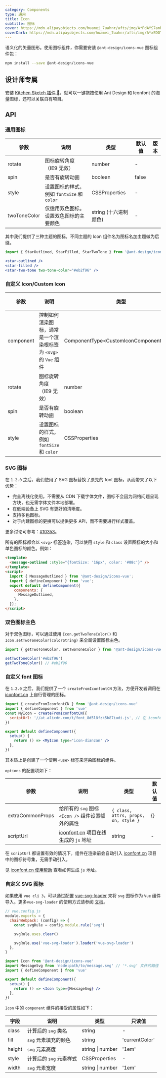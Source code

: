 ```yaml
---
category: Components
type: 通用
title: Icon
subtitle: 图标
cover: https://mdn.alipayobjects.com/huamei_7uahnr/afts/img/A*PdAYS7anRpoAAAAAAAAAAAAADrJ8AQ/original
coverDark: https://mdn.alipayobjects.com/huamei_7uahnr/afts/img/A*xEDOTJx2DEkAAAAAAAAAAAAADrJ8AQ/original
---
```


语义化的矢量图形。使用图标组件，你需要安装 `@ant-design/icons-vue` 图标组件包：

```bash
npm install --save @ant-design/icons-vue
```

## 设计师专属

安装 [Kitchen Sketch 插件 💎](https://kitchen.alipay.com)，就可以一键拖拽使用 Ant Design 和 Iconfont 的海量图标，还可以关联自有项目。

## API

### 通用图标

| 参数 | 说明 | 类型 | 默认值 | 版本 |
| --- | --- | --- | --- | --- |
| rotate | 图标旋转角度（IE9 无效） | number | - |  |
| spin | 是否有旋转动画 | boolean | false |  |
| style | 设置图标的样式，例如 `fontSize` 和 `color` | CSSProperties | - |  |
| twoToneColor | 仅适用双色图标。设置双色图标的主要颜色 | string (十六进制颜色) | - |  |

其中我们提供了三种主题的图标，不同主题的 Icon 组件名为图标名加主题做为后缀。

```jsx
import { StarOutlined, StarFilled, StarTwoTone } from '@ant-design/icons-vue';

<star-outlined />
<star-filled />
<star-two-tone two-tone-color="#eb2f96" />
```

### 自定义 Icon/Custom Icon

| 参数 | 说明 | 类型 | 默认值 | 版本 |
| --- | --- | --- | --- | --- |
| component | 控制如何渲染图标，通常是一个渲染根标签为 `<svg>` 的 `Vue` 组件 | ComponentType&lt;CustomIconComponentProps> | - |  |
| rotate | 图标旋转角度（IE9 无效） | number | - |  |
| spin | 是否有旋转动画 | boolean | false |  |
| style | 设置图标的样式，例如 `fontSize` 和 `color` | CSSProperties | - |  |

### SVG 图标

在 `1.2.0` 之后，我们使用了 SVG 图标替换了原先的 font 图标，从而带来了以下优势：

- 完全离线化使用，不需要从 CDN 下载字体文件，图标不会因为网络问题呈现方块，也无需字体文件本地部署。
- 在低端设备上 SVG 有更好的清晰度。
- 支持多色图标。
- 对于内建图标的更换可以提供更多 API，而不需要进行样式覆盖。

更多讨论可参考：[#10353](https://github.com/ant-design/ant-design/issues/10353)。

所有的图标都会以 `<svg>` 标签渲染，可以使用 `style` 和 `class` 设置图标的大小和单色图标的颜色。例如：

```html
<template>
  <message-outlined :style="{fontSize: '16px', color: '#08c'}" />
</template>
<script>
  import { MessageOutlined } from '@ant-design/icons-vue';
  import { defineComponent } from 'vue';
  export default defineComponent({
    components: {
      MessageOutlined,
    },
  });
</script>
```

### 双色图标主色

对于双色图标，可以通过使用 `Icon.getTwoToneColor()` 和 `Icon.setTwoToneColor(colorString)` 来全局设置图标主色。

```jsx
import { getTwoToneColor, setTwoToneColor } from '@ant-design/icons-vue'

setTwoToneColor('#eb2f96')
getTwoToneColor() // #eb2f96
```

### 自定义 font 图标

在 `1.2.0` 之后，我们提供了一个 `createFromIconfontCN` 方法，方便开发者调用在 [iconfont.cn](http://iconfont.cn/) 上自行管理的图标。

```jsx
import { createFromIconfontCN } from '@ant-design/icons-vue'
import { defineComponent } from 'vue'
const MyIcon = createFromIconfontCN({
  scriptUrl: '//at.alicdn.com/t/font_8d5l8fzk5b87iudi.js', // 在 iconfont.cn 上生成
})

export default defineComponent({
  setup() {
    return () => <MyIcon type="icon-dianzan" />
  },
})
```

其本质上是创建了一个使用 `<use>` 标签来渲染图标的组件。

`options` 的配置项如下：

| 参数 | 说明 | 类型 | 默认值 |
| --- | --- | --- | --- |
| extraCommonProps | 给所有的 `svg` 图标 `<Icon />` 组件设置额外的属性 | `{ class, attrs, props, on, style }` | {} |
| scriptUrl | [iconfont.cn](http://iconfont.cn/) 项目在线生成的 `js` 地址 | string | - |

在 `scriptUrl` 都设置有效的情况下，组件在渲染前会自动引入 [iconfont.cn](http://iconfont.cn/) 项目中的图标符号集，无需手动引入。

见 [iconfont.cn 使用帮助](http://iconfont.cn/help/detail?spm=a313x.7781069.1998910419.15&helptype=code) 查看如何生成 `js` 地址。

### 自定义 SVG 图标

如果使用 `vue cli 3`，可以通过配置 [vue-svg-loader](https://www.npmjs.com/package/vue-svg-loader) 来将 `svg` 图标作为 `Vue` 组件导入。更多`vue-svg-loader` 的使用方式请参阅 [文档](https://github.com/visualfanatic/vue-svg-loader)。

```js
// vue.config.js
module.exports = {
  chainWebpack: (config) => {
    const svgRule = config.module.rule('svg')

    svgRule.uses.clear()

    svgRule.use('vue-svg-loader').loader('vue-svg-loader')
  },
}
```

```jsx
import Icon from '@ant-design/icons-vue'
import MessageSvg from 'node:path/to/message.svg' // '*.svg' 文件的路径
import { defineComponent } from 'vue'

export default defineComponent({
  setup() {
    return () => <Icon type={MessageSvg} />
  },
})
```

`Icon` 中的 `component` 组件的接受的属性如下：

| 字段   | 说明                    | 类型             | 只读值         |
| ------ | ----------------------- | ---------------- | -------------- |
| class  | 计算后的 `svg` 类名     | string           | -              |
| fill   | `svg` 元素填充的颜色    | string           | 'currentColor' |
| height | `svg` 元素高度          | string \| number | '1em'          |
| style  | 计算后的 `svg` 元素样式 | CSSProperties    | -              |
| width  | `svg` 元素宽度          | string \| number | '1em'          |
